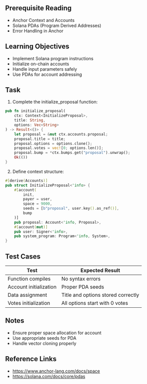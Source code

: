## Prerequisite Reading
- Anchor Context and Accounts
- Solana PDAs (Program Derived Addresses)
- Error Handling in Anchor

## Learning Objectives
- Implement Solana program instructions
- Initialize on-chain accounts
- Handle input parameters safely
- Use PDAs for account addressing

## Task
1. Complete the initialize_proposal function:
```rust
pub fn initialize_proposal(
    ctx: Context<InitializeProposal>,
    title: String,
    options: Vec<String>
) -> Result<()> {
    let proposal = &mut ctx.accounts.proposal;
    proposal.title = title;
    proposal.options = options.clone();
    proposal.votes = vec![0; options.len()];
    proposal.bump = *ctx.bumps.get("proposal").unwrap();
    Ok(())
}
```

2. Define context structure:
```rust
#[derive(Accounts)]
pub struct InitializeProposal<'info> {
    #[account(
        init,
        payer = user,
        space = 9000,
        seeds = [b"proposal", user.key().as_ref()],
        bump
    )]
    pub proposal: Account<'info, Proposal>,
    #[account(mut)]
    pub user: Signer<'info>,
    pub system_program: Program<'info, System>,
}
```

## Test Cases
| Test | Expected Result |
|------|-----------------|
| Function compiles | No syntax errors |
| Account initialization | Proper PDA seeds |
| Data assignment | Title and options stored correctly |
| Votes initialization | All options start with 0 votes |

## Notes
- Ensure proper space allocation for account
- Use appropriate seeds for PDA
- Handle vector cloning properly

## Reference Links
- https://www.anchor-lang.com/docs/space
- https://solana.com/docs/core/pdas

